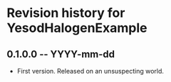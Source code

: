 # Revision history for YesodHalogenExample

## 0.1.0.0 -- YYYY-mm-dd

* First version. Released on an unsuspecting world.
